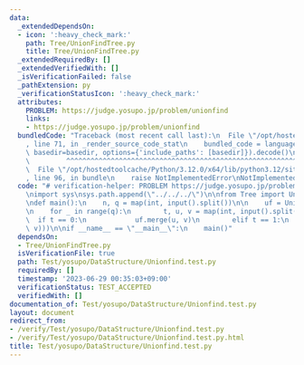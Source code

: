 ```yaml
---
data:
  _extendedDependsOn:
  - icon: ':heavy_check_mark:'
    path: Tree/UnionFindTree.py
    title: Tree/UnionFindTree.py
  _extendedRequiredBy: []
  _extendedVerifiedWith: []
  _isVerificationFailed: false
  _pathExtension: py
  _verificationStatusIcon: ':heavy_check_mark:'
  attributes:
    PROBLEM: https://judge.yosupo.jp/problem/unionfind
    links:
    - https://judge.yosupo.jp/problem/unionfind
  bundledCode: "Traceback (most recent call last):\n  File \"/opt/hostedtoolcache/Python/3.12.0/x64/lib/python3.12/site-packages/onlinejudge_verify/documentation/build.py\"\
    , line 71, in _render_source_code_stat\n    bundled_code = language.bundle(stat.path,\
    \ basedir=basedir, options={'include_paths': [basedir]}).decode()\n          \
    \         ^^^^^^^^^^^^^^^^^^^^^^^^^^^^^^^^^^^^^^^^^^^^^^^^^^^^^^^^^^^^^^^^^^^^^^^^^^^^^^^^^\n\
    \  File \"/opt/hostedtoolcache/Python/3.12.0/x64/lib/python3.12/site-packages/onlinejudge_verify/languages/python.py\"\
    , line 96, in bundle\n    raise NotImplementedError\nNotImplementedError\n"
  code: "# verification-helper: PROBLEM https://judge.yosupo.jp/problem/unionfind\n\
    \nimport sys\nsys.path.append(\"../../../\")\n\nfrom Tree import UnionFindTree\n\
    \ndef main():\n    n, q = map(int, input().split())\n\n    uf = UnionFindTree.UnionFind(n)\n\
    \n    for _ in range(q):\n        t, u, v = map(int, input().split())\n      \
    \  if t == 0:\n            uf.merge(u, v)\n        elif t == 1:\n            print(int(uf.same(u,\
    \ v)))\n\nif __name__ == \"__main__\":\n    main()"
  dependsOn:
  - Tree/UnionFindTree.py
  isVerificationFile: true
  path: Test/yosupo/DataStructure/Unionfind.test.py
  requiredBy: []
  timestamp: '2023-06-29 00:35:03+09:00'
  verificationStatus: TEST_ACCEPTED
  verifiedWith: []
documentation_of: Test/yosupo/DataStructure/Unionfind.test.py
layout: document
redirect_from:
- /verify/Test/yosupo/DataStructure/Unionfind.test.py
- /verify/Test/yosupo/DataStructure/Unionfind.test.py.html
title: Test/yosupo/DataStructure/Unionfind.test.py
---
```

